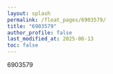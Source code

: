 ```yaml
---
layout: splash
permalink: /float_pages/6903579/
title: "6903579"
author_profile: false
last_modified_at: 2025-06-13
toc: false
---
```

 
6903579
